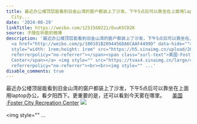 ```yaml
---
title: 最近办公楼顶层能看到旧金山湾的窗户都装上了沙发，下午5点后可以靠坐在上面用laptop办公，看夕阳西下。更重要的是，还可以看到今天雾在哪里。 美国·Foster
  City...
date: '2024-08-29'
linkTitle: https://weibo.com/1251560221/OuuK5CD2K
source: 子陵在听歌的微博
description: '最近办公楼顶层能看到旧金山湾的窗户都装上了沙发，下午5点后可以靠坐在上面用laptop办公，看夕阳西下。更重要的是，还可以看到今天雾在哪里。
  <a href="http://weibo.com/p/100101B2094456DA6CAAF4499D" data-hide=""><span class="url-icon"><img
  style="width: 1rem;height: 1rem" src="https://h5.sinaimg.cn/upload/2015/09/25/3/timeline_card_small_location_default.png"
  referrerpolicy="no-referrer"></span><span class="surl-text">美国·Foster City Recreation
  Center</span></a> <img style="" src="https://tvax4.sinaimg.cn/large/4a994b1dgy1ht4mdslutvj24eo3b04qt.jpg"
  referrerpolicy="no-referrer"><br><br><img style="" ...'
disable_comments: true
---
```

最近办公楼顶层能看到旧金山湾的窗户都装上了沙发，下午5点后可以靠坐在上面用laptop办公，看夕阳西下。更重要的是，还可以看到今天雾在哪里。 <a href="http://weibo.com/p/100101B2094456DA6CAAF4499D" data-hide=""><span class="url-icon"><img style="width: 1rem;height: 1rem" src="https://h5.sinaimg.cn/upload/2015/09/25/3/timeline_card_small_location_default.png" referrerpolicy="no-referrer"></span><span class="surl-text">美国·Foster City Recreation Center</span></a> <img style="" src="https://tvax4.sinaimg.cn/large/4a994b1dgy1ht4mdslutvj24eo3b04qt.jpg" referrerpolicy="no-referrer"><br><br><img style="" ...